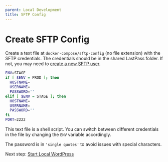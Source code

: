 ```yaml
---
parent: Local Development
title: SFTP Config
---
```

# Create SFTP Config
Create a text file at `docker-compose/sftp-config` (no file extension) with the SFTP credentials. The credentials should be in the shared LastPass folder. If not, you may need to [create a new SFTP user](/wpengine/add-sftp-user).


```sh
ENV=STAGE
if [ $ENV = PROD ]; then
  HOSTNAME=
  USERNAME=
  PASSWORD=''
elif [ $ENV = STAGE ]; then
  HOSTNAME=
  USERNAME=
  PASSWORD=''
fi
PORT=2222
```

This text file is a shell script. You can switch between different credentials in the file by changing the `ENV` variable accordingly.

The password is in `'single quotes'` to avoid issues with special characters.

Next step: [Start Local WordPress](/local-development/start-wordpress)
